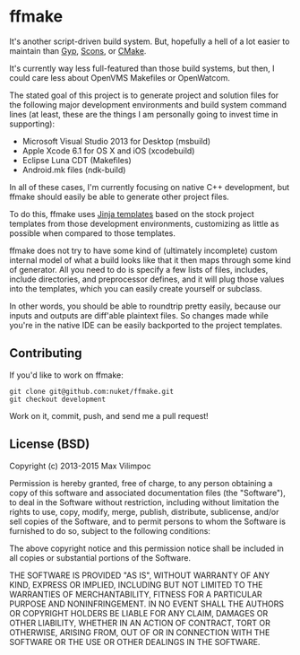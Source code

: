 # ffmake

It's another script-driven build system. But, hopefully a hell of a 
lot easier to maintain than [Gyp](https://code.google.com/p/gyp/), [Scons](http://www.scons.org/), or [CMake](http://www.cmake.org/).

It's currently way less full-featured than those build systems, but then, 
I could care less about OpenVMS Makefiles or OpenWatcom.

The stated goal of this project is to generate project and solution
files for the following major development environments and build
system command lines (at least, these are the things I am personally
going to invest time in supporting):

- Microsoft Visual Studio 2013 for Desktop (msbuild)
- Apple Xcode 6.1 for OS X and iOS (xcodebuild)
- Eclipse Luna CDT (Makefiles)
- Android.mk files (ndk-build)

In all of these cases, I'm currently focusing on native C++ development,
but ffmake should easily be able to generate other project files.

To do this, ffmake uses [Jinja templates](http://jinja.pocoo.org/) based on the stock project
templates from those development environments, customizing as little as possible when compared to those 
templates. 

ffmake does not try to have some kind of (ultimately 
incomplete) custom internal model of what a build looks like that it then 
maps through some kind of generator. All you need to do is specify a few lists of
files, includes, include directories, and preprocessor defines, and it will 
plug those values into the templates, which you can easily create 
yourself or subclass.

In other words, you should be able to roundtrip pretty easily, because
our inputs and outputs are diff'able plaintext files. So changes made
while you're in the native IDE can be easily backported to the project 
templates.

## Contributing

If you'd like to work on ffmake:

    git clone git@github.com:nuket/ffmake.git
    git checkout development

Work on it, commit, push, and send me a pull request!

## License (BSD)

Copyright (c) 2013-2015 Max Vilimpoc

Permission is hereby granted, free of charge, to any person obtaining 
a copy of this software and associated documentation files (the "Software"), 
to deal in the Software without restriction, including without limitation 
the rights to use, copy, modify, merge, publish, distribute, sublicense, 
and/or sell copies of the Software, and to permit persons to whom 
the Software is furnished to do so, subject to the following conditions:

The above copyright notice and this permission notice shall be 
included in all copies or substantial portions of the Software.

THE SOFTWARE IS PROVIDED "AS IS", WITHOUT WARRANTY OF ANY KIND, EXPRESS 
OR IMPLIED, INCLUDING BUT NOT LIMITED TO THE WARRANTIES OF MERCHANTABILITY, 
FITNESS FOR A PARTICULAR PURPOSE AND NONINFRINGEMENT. IN NO EVENT SHALL 
THE AUTHORS OR COPYRIGHT HOLDERS BE LIABLE FOR ANY CLAIM, DAMAGES OR 
OTHER LIABILITY, WHETHER IN AN ACTION OF CONTRACT, TORT OR OTHERWISE, 
ARISING FROM, OUT OF OR IN CONNECTION WITH THE SOFTWARE OR THE USE 
OR OTHER DEALINGS IN THE SOFTWARE.
